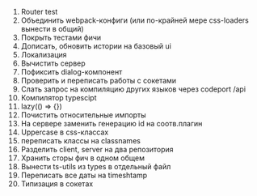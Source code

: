 1. Router test
2. Объединить webpack-конфиги (или по-крайней мере css-loaders вынести в общий)
3. Покрыть тестами фичи
4. Дописать, обновить истории на базовый ui
5. Локализация
6. Вычистить сервер
7. Пофиксить dialog-компонент
8. Проверить и переписать работы с сокетами
9. Слать запрос на компиляцию других языков через codeport /api
10. Компилятор typescipt
11. lazy(() => {})
12. Почистить относительные импорты
13. На сервере заменить генерацию id на соотв.плагин
14. Uppercase в css-классах
15. переписать классы на classnames
16. Разделить client, server на два репозитория
17. Хранить сторы фич в одном общем
18. Вынести ts-utils из types в отдельный файл
19. Переписать все даты на timeshtamp
20. Типизация в сокетах
